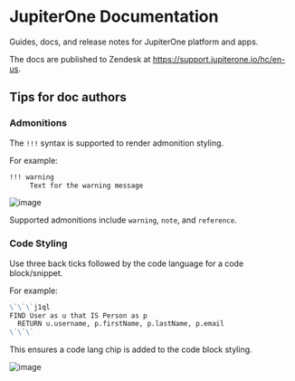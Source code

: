 # JupiterOne Documentation

Guides, docs, and release notes for JupiterOne platform and apps.

The docs are published to Zendesk at <https://support.jupiterone.io/hc/en-us>.

## Tips for doc authors

### Admonitions

The `!!!` syntax is supported to render admonition styling. 

For example:

```markdown
!!! warning
     Text for the warning message
```

![image](https://user-images.githubusercontent.com/28784384/128935295-fcf54992-12a1-42f2-861f-e162abff8475.png)

Supported admonitions include `warning`, `note`, and `reference`.

### Code Styling

Use three back ticks followed by the code language for a code block/snippet.

For example: 

```markdown
\`\`\`j1ql
FIND User as u that IS Person as p
  RETURN u.username, p.firstName, p.lastName, p.email
\`\`\`
```

This ensures a code lang chip is added to the code block styling. 

![image](https://user-images.githubusercontent.com/28784384/128935815-4ce73691-9d32-490a-8a75-2c0687e36d32.png)

